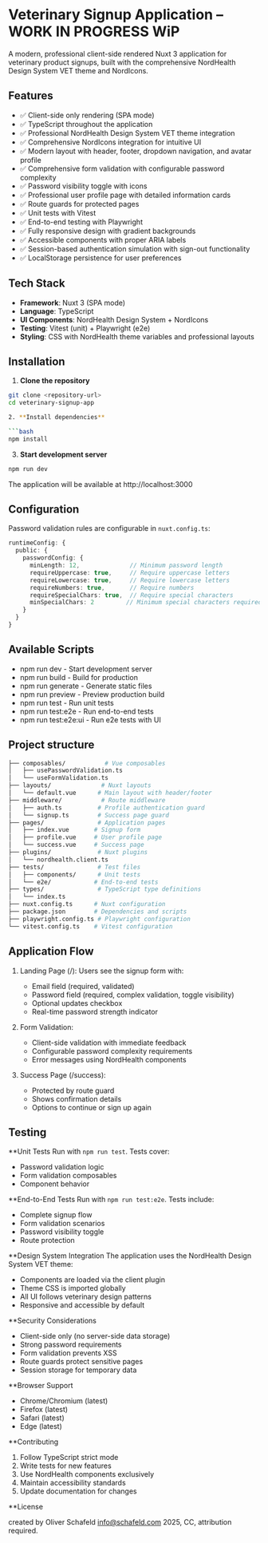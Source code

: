 # Veterinary Signup Application – WORK IN PROGRESS WiP

A modern, professional client-side rendered Nuxt 3 application for veterinary product signups, built with the comprehensive NordHealth Design System VET theme and NordIcons.

## Features

- ✅ Client-side only rendering (SPA mode)
- ✅ TypeScript throughout the application
- ✅ Professional NordHealth Design System VET theme integration
- ✅ Comprehensive NordIcons integration for intuitive UI
- ✅ Modern layout with header, footer, dropdown navigation, and avatar profile
- ✅ Comprehensive form validation with configurable password complexity
- ✅ Password visibility toggle with icons
- ✅ Professional user profile page with detailed information cards
- ✅ Route guards for protected pages
- ✅ Unit tests with Vitest
- ✅ End-to-end testing with Playwright
- ✅ Fully responsive design with gradient backgrounds
- ✅ Accessible components with proper ARIA labels
- ✅ Session-based authentication simulation with sign-out functionality
- ✅ LocalStorage persistence for user preferences

## Tech Stack

- **Framework**: Nuxt 3 (SPA mode)
- **Language**: TypeScript
- **UI Components**: NordHealth Design System + NordIcons
- **Testing**: Vitest (unit) + Playwright (e2e)
- **Styling**: CSS with NordHealth theme variables and professional layouts

## Installation

1. **Clone the repository**

```bash
git clone <repository-url>
cd veterinary-signup-app

2. **Install dependencies**

```bash
npm install
```

3. **Start development server**

```bash
npm run dev
```

The application will be available at http://localhost:3000

## Configuration

Password validation rules are configurable in `nuxt.config.ts`:

```typescript
runtimeConfig: {
  public: {
    passwordConfig: {
      minLength: 12,              // Minimum password length
      requireUppercase: true,     // Require uppercase letters
      requireLowercase: true,     // Require lowercase letters
      requireNumbers: true,       // Require numbers
      requireSpecialChars: true,  // Require special characters
      minSpecialChars: 2         // Minimum special characters required
    }
  }
}
```

## Available Scripts

- npm run dev - Start development server
- npm run build - Build for production
- npm run generate - Generate static files
- npm run preview - Preview production build
- npm run test - Run unit tests
- npm run test:e2e - Run end-to-end tests
- npm run test:e2e:ui - Run e2e tests with UI

## Project structure

```bash
├── composables/           # Vue composables
│   ├── usePasswordValidation.ts
│   └── useFormValidation.ts
├── layouts/              # Nuxt layouts
│   └── default.vue      # Main layout with header/footer
├── middleware/           # Route middleware
│   ├── auth.ts          # Profile authentication guard
│   └── signup.ts        # Success page guard
├── pages/               # Application pages
│   ├── index.vue       # Signup form
│   ├── profile.vue     # User profile page
│   └── success.vue     # Success page
├── plugins/             # Nuxt plugins
│   └── nordhealth.client.ts
├── tests/               # Test files
│   ├── components/      # Unit tests
│   └── e2e/            # End-to-end tests
├── types/               # TypeScript type definitions
│   └── index.ts
├── nuxt.config.ts      # Nuxt configuration
├── package.json        # Dependencies and scripts
├── playwright.config.ts # Playwright configuration
└── vitest.config.ts    # Vitest configuration
```

## Application Flow

1. Landing Page (/): Users see the signup form with:

    - Email field (required, validated)
    - Password field (required, complex validation, toggle visibility)
    - Optional updates checkbox
    - Real-time password strength indicator

2. Form Validation:

    - Client-side validation with immediate feedback
    - Configurable password complexity requirements
    - Error messages using NordHealth components

3. Success Page (/success):

    - Protected by route guard
    - Shows confirmation details
    - Options to continue or sign up again

## Testing

**Unit Tests
Run with `npm run test`. Tests cover:

- Password validation logic
- Form validation composables
- Component behavior

**End-to-End Tests
Run with `npm run test:e2e`. Tests include:

- Complete signup flow
- Form validation scenarios
- Password visibility toggle
- Route protection

**Design System Integration
The application uses the NordHealth Design System VET theme:

- Components are loaded via the client plugin
- Theme CSS is imported globally
- All UI follows veterinary design patterns
- Responsive and accessible by default

**Security Considerations

- Client-side only (no server-side data storage)
- Strong password requirements
- Form validation prevents XSS
- Route guards protect sensitive pages
- Session storage for temporary data

**Browser Support

- Chrome/Chromium (latest)
- Firefox (latest)
- Safari (latest)
- Edge (latest)

**Contributing

1. Follow TypeScript strict mode
2. Write tests for new features
3. Use NordHealth components exclusively
4. Maintain accessibility standards
5. Update documentation for changes

**License

created by Oliver Schafeld <info@schafeld.com> 2025,
CC, attribution required.
